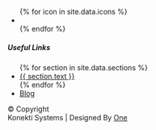 <footer class="footer-area">
  <div class="upper-area">
    <div class="container contact-with-newsletter">
      <!-- Start:About Info -->
      <div class="col-md-4">
        <div class="about-info">
          <div class="footer-logo"><a href="#" ><img alt="" src="{{ site.baseurl }}/assets/footer-logo.png"></a></div>
          <ul class="social-media-icon-list">
            <!-- loop through icons -->
            {% for icon in site.data.icons %}
              <li><a href='{{ icon.link }}' target = '_blank'><i class="fa fa-{{ icon.name }}"></i></a></li>
            {% endfor %}
          </ul>
        </div>
      </div>
      <!-- empty div -->
      <div class="col-md-4">
      </div>
      <!-- Start:Useful Links -->
      <div class="col-md-4">
        <div class="useful-link-sec">
          <h5>Useful Links</h5>
          <ul class="useful-links">
            {% for section in site.data.sections %}
              <li><a href='{{ site.baseurl }}/#{{ section.id }}'>{{ section.text }}</a></li>
            {% endfor %}
              <li><a href="blog.html">Blog</a></li>
          </ul>
        </div>
      </div>
      <!-- Start:Newsletter -->
      <!-- <div class="col-md-4">
        <div class="news-letter-sec">
          <h5>Newsletter</h5>
          <p>For getting latest news, please subscribe our news letter:</p>
          <form action="https://formspree.io/{{ site.email }}" method="POST">
            <input placeholder="Enter Your Email" name = 'Subscription Email' class="mail-btn">
            <button class="send-btn">SEnd</button>
          </form>
        </div>
      </div> -->
      </div>
    </div>
    <!-- Start:copyright -->
    <div class="bottom-area">
      <div class="container">
        <div class="copyright">
          <div>© Copyright <div class = 'year'></div> Konekti Systems <span>  | </span>  Designed By <a href="https://societypieces.com/author/">One</a></div>
            <a id="scroll-top-div" href="#"><i class="fa fa-hand-pointer-o" aria-hidden="true"></i></a>
        </div>
      </div>
    </div>
</footer>
<script>
  {% include js/jquery.js %}
  {% include js/index.js %}
</script>
<script src="https://maxcdn.bootstrapcdn.com/bootstrap/3.3.7/js/bootstrap.min.js" integrity="sha384-Tc5IQib027qvyjSMfHjOMaLkfuWVxZxUPnCJA7l2mCWNIpG9mGCD8wGNIcPD7Txa" crossorigin="anonymous"></script>
<!--<script type="text/javascript" src="https://maps.googleapis.com/maps/api/js?sensor=false"></script>-->
<!--<script type="text/javascript" src="js/map-settings.js"></script>-->
<script>
  {% include js/mini-grid.js %}
  {% include js/settings.js %}
  {% include js/animation.js %}
  {% include js/featherlight.js %}
</script>
